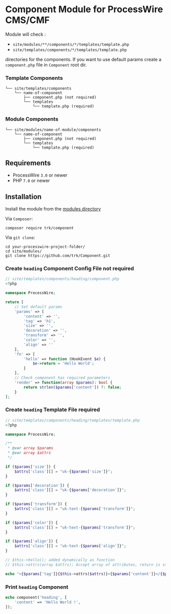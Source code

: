 # Component Module for ProcessWire CMS/CMF

Module will check :

- `site/modules/**/components/*/templates/template.php`
- `site/templates/components/*/templates/template.php`

directories for the components. If you want to use default params create a `component.php` file in `Component` root dir.

### Template Components

```
└── site/templates/components
    └── name-of-component
        ├── component.php (not required)
        └── templates
            └── template.php (required)
```

### Module Components

```
└── site/modules/name-of-module/components
    └── name-of-component
        ├── component.php (not required)
        └── templates
            └── template.php (required)
```

## Requirements

* ProcessWire `3.0` or newer
* PHP `7.0` or newer

## Installation

Install the module from the [modules directory](https://modules.processwire.com/modules/component/)

Via `Composer`:

```shell
composer require trk/component
```

Via `git clone`:

```shell
cd your-processwire-project-folder/
cd site/modules/
git clone https://github.com/trk/Component.git
```

### Create `heading` Component Config File **not required**

```php
// site/templates/components/heading/component.php
<?php

namespace ProcessWire;

return [
    // Set default params
    'params' => [
        'content' => '',
        'tag' => 'h1',
        'size' => '',
        'decoration' => '',
        'transform' => '',
        'color' => '',
        'align' => ''
    ],
    'fn' => [
        'hello' => function (HookEvent $e) {
            $e->return = 'Hello World';
        }
    ],
    // Check component has required parameters
    'render' => function(array $params): bool {
        return strlen($params['content']) ?: false;
    }
];
```

### Create `heading` Template File **required**

```php
// site/templates/components/heading/templates/template.php
<?php

namespace ProcessWire;

/**
 * @var array $params
 * @var array $attrs
 */

if ($params['size']) {
    $attrs['class'][] = "uk-{$params['size']}";
}

if ($params['decoration']) {
    $attrs['class'][] = "uk-{$params['decoration']}";
}

if ($params['transform']) {
    $attrs['class'][] = "uk-text-{$params['transform']}";
}

if ($params['color']) {
    $attrs['class'][] = "uk-text-{$params['transform']}";
}

if ($params['align']) {
    $attrs['class'][] = "uk-text-{$params['align']}";
}

// $this->hello(); added dynamically as function
// $this->attrs(array $attrs); Accept array of attributes, return is string

echo "<{$params['tag']}{$this->attrs($attrs)}>{$params['content']}</{$params['tag']}>";

```

### Print `heading` Component

```php
echo component('heading', [
    'content' => 'Hello World !',
]);
```